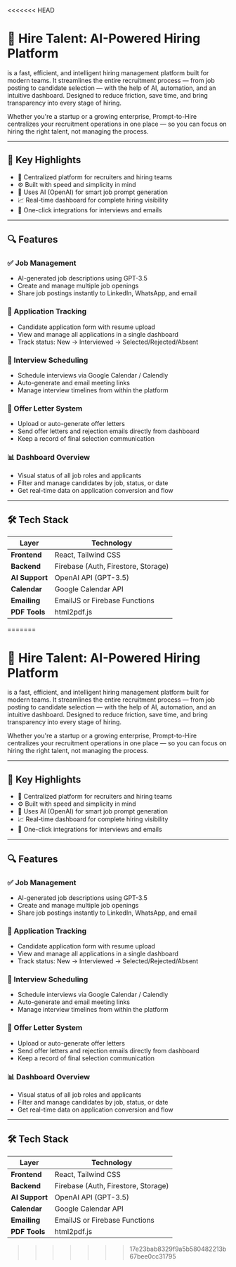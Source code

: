 <<<<<<< HEAD
# 🚀 Hire Talent: AI-Powered Hiring Platform

is a fast, efficient, and intelligent hiring management platform built for modern teams. It streamlines the entire recruitment process — from job posting to candidate selection — with the help of AI, automation, and an intuitive dashboard. Designed to reduce friction, save time, and bring transparency into every stage of hiring.

Whether you're a startup or a growing enterprise, Prompt-to-Hire centralizes your recruitment operations in one place — so you can focus on hiring the right talent, not managing the process.

---

## 🌟 Key Highlights

- 🎯 Centralized platform for recruiters and hiring teams
- ⚙️ Built with speed and simplicity in mind
- 🤖 Uses AI (OpenAI) for smart job prompt generation
- 📈 Real-time dashboard for complete hiring visibility
- 🔗 One-click integrations for interviews and emails

---

## 🔍 Features

### ✅ Job Management
- AI-generated job descriptions using GPT-3.5
- Create and manage multiple job openings
- Share job postings instantly to LinkedIn, WhatsApp, and email

### 📝 Application Tracking
- Candidate application form with resume upload
- View and manage all applications in a single dashboard
- Track status: New → Interviewed → Selected/Rejected/Absent

### 📅 Interview Scheduling
- Schedule interviews via Google Calendar / Calendly
- Auto-generate and email meeting links
- Manage interview timelines from within the platform

### 📄 Offer Letter System
- Upload or auto-generate offer letters
- Send offer letters and rejection emails directly from dashboard
- Keep a record of final selection communication

### 📊 Dashboard Overview
- Visual status of all job roles and applicants
- Filter and manage candidates by job, status, or date
- Get real-time data on application conversion and flow

---

## 🛠️ Tech Stack

| Layer         | Technology                         |
|--------------|-------------------------------------|
| **Frontend**  | React, Tailwind CSS                 |
| **Backend**   | Firebase (Auth, Firestore, Storage) |
| **AI Support**| OpenAI API (GPT-3.5)                |
| **Calendar**  | Google Calendar API       |
| **Emailing**  | EmailJS or Firebase Functions       |
| **PDF Tools** | html2pdf.js |


=======
# 🚀 Hire Talent: AI-Powered Hiring Platform

is a fast, efficient, and intelligent hiring management platform built for modern teams. It streamlines the entire recruitment process — from job posting to candidate selection — with the help of AI, automation, and an intuitive dashboard. Designed to reduce friction, save time, and bring transparency into every stage of hiring.

Whether you're a startup or a growing enterprise, Prompt-to-Hire centralizes your recruitment operations in one place — so you can focus on hiring the right talent, not managing the process.

---

## 🌟 Key Highlights

- 🎯 Centralized platform for recruiters and hiring teams
- ⚙️ Built with speed and simplicity in mind
- 🤖 Uses AI (OpenAI) for smart job prompt generation
- 📈 Real-time dashboard for complete hiring visibility
- 🔗 One-click integrations for interviews and emails

---

## 🔍 Features

### ✅ Job Management
- AI-generated job descriptions using GPT-3.5
- Create and manage multiple job openings
- Share job postings instantly to LinkedIn, WhatsApp, and email

### 📝 Application Tracking
- Candidate application form with resume upload
- View and manage all applications in a single dashboard
- Track status: New → Interviewed → Selected/Rejected/Absent

### 📅 Interview Scheduling
- Schedule interviews via Google Calendar / Calendly
- Auto-generate and email meeting links
- Manage interview timelines from within the platform

### 📄 Offer Letter System
- Upload or auto-generate offer letters
- Send offer letters and rejection emails directly from dashboard
- Keep a record of final selection communication

### 📊 Dashboard Overview
- Visual status of all job roles and applicants
- Filter and manage candidates by job, status, or date
- Get real-time data on application conversion and flow

---

## 🛠️ Tech Stack

| Layer         | Technology                         |
|--------------|-------------------------------------|
| **Frontend**  | React, Tailwind CSS                 |
| **Backend**   | Firebase (Auth, Firestore, Storage) |
| **AI Support**| OpenAI API (GPT-3.5)                |
| **Calendar**  | Google Calendar API       |
| **Emailing**  | EmailJS or Firebase Functions       |
| **PDF Tools** | html2pdf.js |


>>>>>>> 17e23bab8329f9a5b580482213b67bee0cc31795
